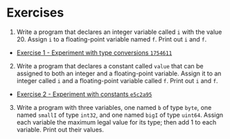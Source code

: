 # Exercises

1. Write a program that declares an integer variable called `i` with the value 20. Assign `i` to a floating-point
variable named `f`. Print out `i` and `f`.

* [Exercise 1 - Experiment with type conversions `1754611`](https://github.com/AnturGyffrous/learning-go/commit/17546112fe9da1474bd1d26f2ace8c3b2755f3bc)

2. Write a program that declares a constant called `value` that can be assigned to both an integer and a floating-point
variable. Assign it to an integer called `i` and a floating-point variable called `f`. Print out `i` and `f`.

* [Exercise 2 - Experiment with constants `e5c2a95`](https://github.com/AnturGyffrous/learning-go/commit/e5c2a95d7b7f9f5f9ea0171652543e1aecf07798)

3. Write a program with three variables, one named `b` of type `byte`, one named `smallI` of type `int32`, and one named
`bigI` of type `uint64`. Assign each variable the maximum legal value for its type; then add 1 to each variable. Print
out their values.
